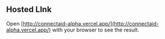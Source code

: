 
## Hosted LInk
Open [http://connectaid-alpha.vercel.app/](http://connectaid-alpha.vercel.app/) with your browser to see the result.

